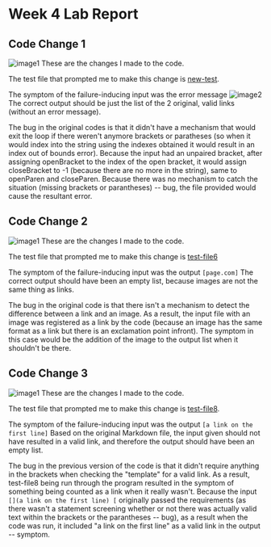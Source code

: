 # Week 4 Lab Report
## Code Change 1
![image1](https://cdn.discordapp.com/attachments/808427673960972298/967996973670105098/Screen_Shot_2022-04-24_at_8.54.19_PM.png)
These are the changes I made to the code.

The test file that prompted me to make this change is [new-test](https://github.com/lilian-kong/markdown-parser/blob/main/new-test.md).

The symptom of the failure-inducing input was the error message ![image2](https://cdn.discordapp.com/attachments/808427673960972298/967988155552792656/Screen_Shot_2022-04-24_at_8.19.12_PM.png)
The correct output should be just the list of the 2 original, valid links (without an error message). 

The bug in the original codes is that it didn't have a mechanism that would exit the loop if there weren't anymore brackets or paratheses (so when it would index into the string using the indexes obtained it would result in an index out of bounds error). 
Because the input had an unpaired bracket, after assigning openBracket to the index of the open bracket, it would assign closeBracket to -1 (because there are no more in the string), same to openParen and closeParen. 
Because there was no mechanism to catch the situation (missing brackets or parantheses) -- bug, the file provided would cause the resultant error. 

## Code Change 2
![image1](https://cdn.discordapp.com/attachments/808427673960972298/967970243785932871/Screen_Shot_2022-04-24_at_7.08.07_PM.png)
These are the changes I made to the code.

The test file that prompted me to make this change is [test-file6](https://github.com/nidhidhamnani/markdown-parser/blob/main/test-file6.md)

The symptom of the failure-inducing input was the output 
`[page.com]`
The correct output should have been an empty list, because images are not the same thing as links.

The bug in the original code is that there isn't a mechanism to detect the difference between a link and an image. As a result, the input file with an image was registered as a link by the code (because an image has the same format as a link but there is an exclamation point infront). 
The symptom in this case would be the addition of the image to the output list when it shouldn't be there.

## Code Change 3
![image1](https://cdn.discordapp.com/attachments/808427673960972298/967961564177129472/Screen_Shot_2022-04-24_at_6.33.37_PM.png)
These are the changes I made to the code.

The test file that prompted me to make this change is [test-file8](https://github.com/nidhidhamnani/markdown-parser/blob/main/test-file8.md).

The symptom of the failure-inducing input was the output
`[a link on the first line]`
Based on the original Markdown file, the input given should not have resulted in a valid link, and therefore the output should have been an empty list.

The bug in the previous version of the code is that it didn't require anything in the brackets when checking the "template" for a valid link. As a result, test-file8 being run through the program resulted in the symptom of something being counted as a link when it really wasn't. 
Because the input `[](a link on the first line) [` originally passed the requirements (as there wasn't a statement screening whether or not there was actually valid text within the brackets or the parantheses -- bug), as a result when the code was run, it included "a link on the first line" as a valid link in the output -- symptom.
